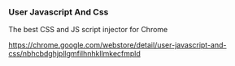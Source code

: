 ### User Javascript And Css

The best CSS and JS script injector for Chrome

https://chrome.google.com/webstore/detail/user-javascript-and-css/nbhcbdghjpllgmfilhnhkllmkecfmpld
